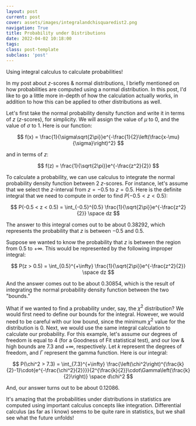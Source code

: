 ```yaml
---
layout: post
current: post
cover: assets/images/integralandchisquaredist2.png
navigation: True
title: Probability under Distributions
date: 2022-04-02 10:18:00
tags:
class: post-template
subclass: 'post'
---
```


Using integral calculus to calculate probabilities! 

In my post about $z$-scores & normal distributions, I briefly mentioned on how probabilities are computed using a normal distribution. In this post, I'd like to go a little more in-depth of how the calculation actually works, in addition to how this can be applied to other distributions as well. 

Let's first take the normal probability density function and write it in terms of $z$ ($z$-scores), for simplicity. We will assign the value of $\mu$ to $0$, and the value of $\sigma$ to $1$. Here is our function: 

$$
f(x) = \frac{1}{\sigma\sqrt{2\pi}}e^{-\frac{1}{2}\left(\frac{x-\mu}{\sigma}\right)^2}
$$

and in terms of $z$: 

$$
f(z) = \frac{1}{\sqrt{2\pi}}e^{-\frac{z^2}{2}}
$$

To calculate a probability, we can use calculus to integrate the normal probability density function between $2$ $z$-scores. For instance, let's assume that we select the $z$-interval from $z=-0.5$ to $z=0.5$. Here is the definite integral that we need to compute in order to find $P(-0.5 < z < 0.5)$: 

$$
P(-0.5 < z < 0.5) = \int_{-0.5}^{0.5} \frac{1}{\sqrt{2\pi}}e^{-\frac{z^2}{2}} \space dz
$$

The answer to this integral comes out to be about $0.38292$, which represents the probability that $z$ is between $-0.5$ and $0.5$. 

Suppose we wanted to know the probability that $z$ is between the region from $0.5$ to $+\infty$. This would be represented by the following improper integral: 

$$
P(z > 0.5) = \int_{0.5}^{+\infty} \frac{1}{\sqrt{2\pi}}e^{-\frac{z^2}{2}} \space dz
$$

And the answer comes out to be about $0.30854$, which is the result of integrating the normal probability density function between the two "bounds." 

What if we wanted to find a probability under, say, the $\chi^2$ distribution? We would first need to define our bounds for the integral. However, we would need to be careful with our low bound, since the minimum $\chi^2$ value for the distribution is $0$. Next, we would use the same integral calculation to calculate our probability. For this example, let's assume our degrees of freedom is equal to $4$ (for a Goodness of Fit statistical test), and our low & high bounds are $7.3$ and $+\infty$, respectively. Let $k$ represent the degrees of freedom, and $\Gamma$ represent the gamma function. Here is our integral: 

$$
P(\chi^2 > 7.3) = \int_{7.3}^{+\infty} \frac{\left(\chi^2\right)^{\frac{k}{2}-1}\cdot{e^{-\frac{\chi^2}{2}}}}{2^{\frac{k}{2}}\cdot\Gamma\left(\frac{k}{2}\right)} \space d\chi^2
$$

And, our answer turns out to be about $0.12086$. 

It's amazing that the probabilities under distributions in statistics are computed using important calculus concepts like integration. Differential calculus (as far as I know) seems to be quite rare in statistics, but we shall see what the future unfolds! 